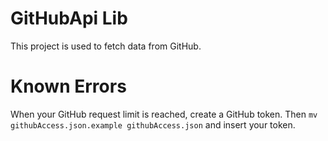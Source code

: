 # GitHubApi Lib
This project is used to fetch data from GitHub.

# Known Errors
When your GitHub request limit is reached, create a GitHub token. Then 
`mv githubAccess.json.example githubAccess.json`
and insert your token.
